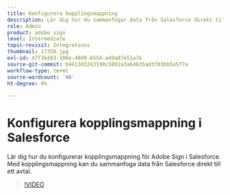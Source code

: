 ```yaml
---
title: Konfigurera kopplingsmappning
description: Lär dig hur du sammanfogar data från Salesforce direkt till ett avtal
role: Admin
product: adobe sign
level: Intermediate
topic-revisit: Integrations
thumbnail: 17350.jpg
exl-id: 47f3b483-106e-48d9-b554-ad9a87e51a7e
source-git-commit: b4413d3243190c5892a3ab4635ad3f03bb5a5f7a
workflow-type: tm+mt
source-wordcount: '46'
ht-degree: 0%

---
```


# Konfigurera kopplingsmappning i Salesforce

Lär dig hur du konfigurerar kopplingsmappning för Adobe Sign i Salesforce. Med kopplingsmappning kan du sammanfoga data från Salesforce direkt till ett avtal.

>[!VIDEO](https://video.tv.adobe.com/v/17350?hidetitle=true)
